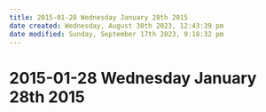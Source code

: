 ```yaml
---
title: 2015-01-28 Wednesday January 28th 2015
date created: Wednesday, August 30th 2023, 12:43:39 pm
date modified: Sunday, September 17th 2023, 9:18:32 pm
---
```


# 2015-01-28 Wednesday January 28th 2015
